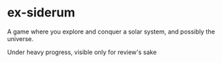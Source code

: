 # ex-siderum
A game where you explore and conquer a solar system, and possibly the universe.

Under heavy progress, visible only for review's sake
